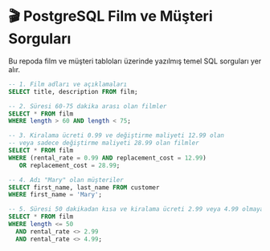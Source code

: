 # 🎬 PostgreSQL Film ve Müşteri Sorguları

Bu repoda film ve müşteri tabloları üzerinde yazılmış temel SQL sorguları yer alır.

```sql
-- 1. Film adları ve açıklamaları
SELECT title, description FROM film;

-- 2. Süresi 60-75 dakika arası olan filmler
SELECT * FROM film
WHERE length > 60 AND length < 75;

-- 3. Kiralama ücreti 0.99 ve değiştirme maliyeti 12.99 olan
-- veya sadece değiştirme maliyeti 28.99 olan filmler
SELECT * FROM film
WHERE (rental_rate = 0.99 AND replacement_cost = 12.99)
   OR replacement_cost = 28.99;

-- 4. Adı "Mary" olan müşteriler
SELECT first_name, last_name FROM customer
WHERE first_name = 'Mary';

-- 5. Süresi 50 dakikadan kısa ve kiralama ücreti 2.99 veya 4.99 olmayan filmler
SELECT * FROM film
WHERE length <= 50
  AND rental_rate <> 2.99
  AND rental_rate <> 4.99;
